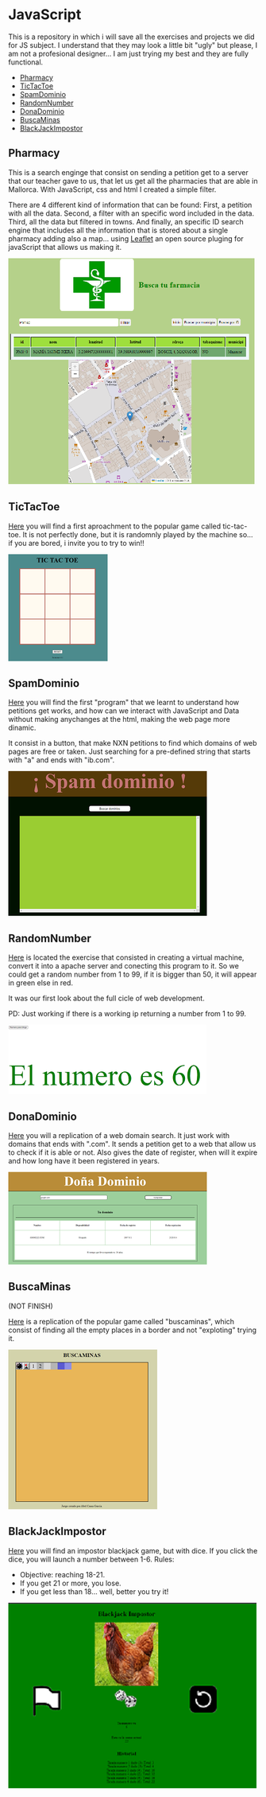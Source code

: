# JavaScript

This is a repository in which i will save all the exercises and projects we did for JS subject. I understand that they may look a little bit "ugly" but please, I am not a profesional designer... I am just trying my best and they are fully functional.

* [Pharmacy](#pharmacy)
* [TicTacToe](#tictactoe)
* [SpamDominio](#spamdominio)
* [RandomNumber](#randomnumber)
* [DonaDominio](#donadominio)
* [BuscaMinas](#buscaminas)
* [BlackJackImpostor](#blackjackimpostor)

## Pharmacy

This is a search enginge that consist on sending a petition get to a server that our teacher gave to us, that let us get all the pharmacies that are able in Mallorca. With JavaScript, css and html I created a simple filter.

There are 4 different kind of information that can be found: First, a petition with all the data. Second, a filter with an specific word included in the data. Third, all the data but filtered in towns. And finally, an specific ID search engine that includes all the information that is stored about a single pharmacy adding also a map... using [Leaflet](https://leafletjs.com/) an open source pluging for javaScript that allows us making it.

![pharmacy](./doc/pharmacy.png)

## TicTacToe

[Here](./projects/tictactoe/) you will find a first aproachment to the popular game called tic-tac-toe. It is not perfectly done, but it is randomnly played by the machine so... if you are bored, i invite you to try to win!!

![game](./doc/tictactoe.png)

## SpamDominio

[Here](./projects/spamdominio/) you will find the first "program" that we learnt to understand how petitions get works, and how can we interact with JavaScript and Data without making anychanges at the html, making the web page more dinamic.

It consist in a button, that make NXN petitions to find which domains of web pages are free or taken. Just searching for a pre-defined string that starts with "a" and ends with "ib.com".

![spam](./doc/spamdominio.png)

## RandomNumber

[Here](./projects/random-number/) is located the exercise that consisted in creating a virtual machine, convert it into a apache server and conecting this program to it. So we could get a random number from 1 to 99, if it is bigger than 50, it will appear in green else in red.

It was our first look about the full cicle of web development.

PD: Just working if there is a working ip returning a number from 1 to 99.

![bingo](./doc/bingo.png)

## DonaDominio

[Here](./projects/donadominio/) you will a replication of a web domain search. It just work with domains that ends with ".com". It sends a petition get to a web that allow us to check if it is able or not. Also gives the date of register, when will it expire and how long have it been registered in years.

![donadominio](./doc/donadominio.png)

## BuscaMinas

(NOT FINISH)

[Here](./projects/buscaminas/) is a replication of the popular game called "buscaminas", which consist of finding all the empty places in a border and not "exploting" trying it.

![buscaminas](./doc/buscaminas.png)

## BlackJackImpostor

[Here](./projects/blackjack-impostor/) you will find an impostor blackjack game, but with dice. If you click the dice, you will launch a number between 1-6. Rules:

* Objective: reaching 18-21.
* If you get 21 or more, you lose.
* If you get less than 18... well, better you try it!

![blackjack-impostor](./doc/blackjack-impostor.png)
